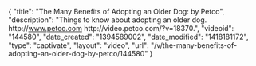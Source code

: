 {
    "title": "The Many Benefits of Adopting an Older Dog: by Petco",
    "description": "Things to know about adopting an older dog. http:\/\/www.petco.com http:\/\/video.petco.com\/?v=18370.",
    "videoid": "144580",
    "date_created": "1394589002",
    "date_modified": "1418181172",
    "type": "captivate",
    "layout": "video",
    "url": "\/v\/the-many-benefits-of-adopting-an-older-dog-by-petco\/144580"
}